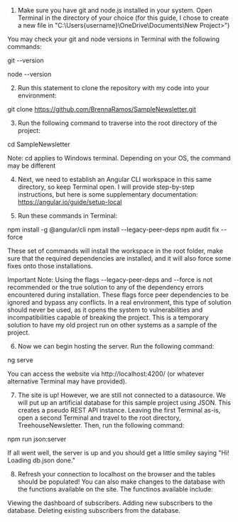 1. Make sure you have git and node.js installed in your system. Open Terminal in the directory of your choice 
(for this guide, I chose to create a new file in "C:\Users\{username}\OneDrive\Documents\New Project>")

You may check your git and node versions in Terminal with the following commands:

git --version

node --version

2. Run this statement to clone the repository with my code into your environment:

git clone https://github.com/BrennaRamos/SampleNewsletter.git

3. Run the following command to traverse into the root directory of the project:

cd SampleNewsletter

Note: cd applies to Windows terminal. Depending on your OS, the command may be different

4. Next, we need to establish an Angular CLI workspace in this same directory, so keep Terminal open. I will provide step-by-step instructions, but here is some supplementary documentation:
https://angular.io/guide/setup-local

5. Run these commands in Terminal:

npm install -g @angular/cli
npm install --legacy-peer-deps
npm audit fix --force

These set of commands will install the workspace in the root folder, make sure that the required dependencies are installed, and it will also force some fixes onto those installations. 

Important Note: Using the flags --legacy-peer-deps and --force is not recommended or the true solution to any of the dependency errors encountered during installation. These flags force peer dependencies to be ignored and bypass any conflicts. In a real environment, this type of solution should never be used, as it opens the system to vulnerabilities and incompatibilities capable of breaking the project. This is a temporary solution to have my old project run on other systems as a sample of the project.

6. Now we can begin hosting the server. Run the following command:

ng serve

You can access the website via http://localhost:4200/ (or whatever alternative Terminal may have provided).
 

7. The site is up! However, we are still not connected to a datasource. We will put up an artificial database for this sample project using JSON. This creates a pseudo REST API instance. Leaving the first Terminal as-is, open a second Terminal and travel to the root directory, TreehouseNewsletter. Then, run the following command:

npm run json:server

If all went well, the server is up and you should get a little smiley saying "Hi! Loading db.json done."
 
8. Refresh your connection to localhost on the browser and the tables should be populated! You can also make changes to the database with the functions available on the site. The functinos available include:

Viewing the dashboard of subscribers.
Adding new subscribers to the database.
Deleting existing subscribers from the database.
